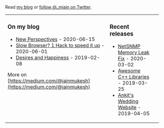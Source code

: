 Read [my blog](https://medium.com/@jainmukesh) or [follow @_mjain on Twitter](https://twitter.com/_mjain).

<table><tr><td valign="top">

### On my blog
<!-- blog starts -->
* [New Perspectives](https://medium.com/@jainmukesh/new-perspectives-72516b150a9) - 2020-06-15
* [Slow Browser? 1 Hack to speed it up](ihttps://medium.com/@jainmukesh/slow-browser-1-hack-to-speed-it-up-2c6d90152b7b) - 2020-06-01
* [Desires and Happiness](ihttps://medium.com/@jainmukesh/desires-and-happiness-7a19f737684e) - 2019-02-08
<!-- blog ends -->
More on [https://medium.com/@jainmukesh](https://medium.com/@jainmukesh)
</td><td valign="top">

### Recent releases
<!-- recent_releases starts -->
* [NetSNMP Memory Leak Fix](https://github.com/net-snmp/net-snmp/pull/78) - 2020-03-02
* [Awesome C++ Libraries](https://github.com/jain-mukesh/cpp-tools) - 2019-03-25
* [Ankit's Wedding Website](https://github.com/jain-mukesh/ankit-wedding) - 2019-04-05
<!-- recent_releases ends -->
</td><td valign="top">
